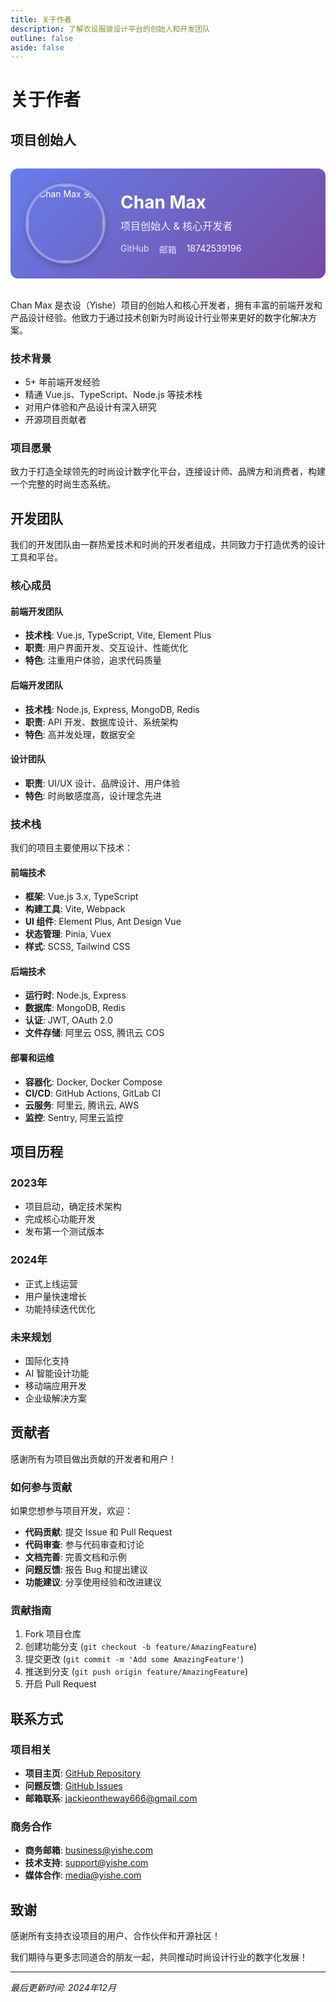 ```yaml
---
title: 关于作者
description: 了解衣设服装设计平台的创始人和开发团队
outline: false
aside: false
---
```

<style>
/* 作者头像样式 */
.author-section {
  display: flex;
  align-items: center;
  gap: 24px;
  margin: 32px 0;
  padding: 24px;
  background: linear-gradient(135deg, #667eea 0%, #764ba2 100%);
  border-radius: 12px;
  color: white;
}

.author-avatar {
  width: 120px;
  height: 120px;
  border-radius: 50%;
  object-fit: cover;
  border: 4px solid rgba(255, 255, 255, 0.3);
  box-shadow: 0 4px 12px rgba(0, 0, 0, 0.2);
  transition: transform 0.3s ease;
}

.author-avatar:hover {
  transform: scale(1.05);
}

.author-details h2 {
  margin: 0 0 8px 0;
  font-size: 28px;
  font-weight: bold;
  color: white;
}

.author-details p {
  margin: 0 0 16px 0;
  opacity: 0.9;
  font-size: 16px;
  color: white;
}

.author-contact {
  display: flex;
  gap: 16px;
  font-size: 14px;
}

.author-contact a {
  color: white;
  text-decoration: none;
  opacity: 0.8;
  transition: opacity 0.3s ease;
}

.author-contact a:hover {
  opacity: 1;
}

@media (max-width: 768px) {
  .author-section {
    flex-direction: column;
    text-align: center;
  }
  
  .author-avatar {
    width: 100px;
    height: 100px;
  }
  
  .author-contact {
    justify-content: center;
    flex-wrap: wrap;
  }
}
</style>

# 关于作者

## 项目创始人

<div class="author-section">
  <img src="/me.png" alt="Chan Max 头像" class="author-avatar" />
  <div class="author-details">
    <h2>Chan Max</h2>
    <p>项目创始人 & 核心开发者</p>
    <div class="author-contact">
      <a href="https://github.com/chan-max" target="_blank">GitHub</a>
      <a href="mailto:jackieontheway666@gmail.com">邮箱</a>
      <span>18742539196</span>
    </div>
  </div>
</div>

Chan Max 是衣设（Yishe）项目的创始人和核心开发者，拥有丰富的前端开发和产品设计经验。他致力于通过技术创新为时尚设计行业带来更好的数字化解决方案。

### 技术背景

- 5+ 年前端开发经验
- 精通 Vue.js、TypeScript、Node.js 等技术栈
- 对用户体验和产品设计有深入研究
- 开源项目贡献者

### 项目愿景

致力于打造全球领先的时尚设计数字化平台，连接设计师、品牌方和消费者，构建一个完整的时尚生态系统。

## 开发团队

我们的开发团队由一群热爱技术和时尚的开发者组成，共同致力于打造优秀的设计工具和平台。

### 核心成员

#### 前端开发团队

- **技术栈**: Vue.js, TypeScript, Vite, Element Plus
- **职责**: 用户界面开发、交互设计、性能优化
- **特色**: 注重用户体验，追求代码质量

#### 后端开发团队

- **技术栈**: Node.js, Express, MongoDB, Redis
- **职责**: API 开发、数据库设计、系统架构
- **特色**: 高并发处理，数据安全

#### 设计团队

- **职责**: UI/UX 设计、品牌设计、用户体验
- **特色**: 时尚敏感度高，设计理念先进

### 技术栈

我们的项目主要使用以下技术：

#### 前端技术

- **框架**: Vue.js 3.x, TypeScript
- **构建工具**: Vite, Webpack
- **UI 组件**: Element Plus, Ant Design Vue
- **状态管理**: Pinia, Vuex
- **样式**: SCSS, Tailwind CSS

#### 后端技术

- **运行时**: Node.js, Express
- **数据库**: MongoDB, Redis
- **认证**: JWT, OAuth 2.0
- **文件存储**: 阿里云 OSS, 腾讯云 COS

#### 部署和运维

- **容器化**: Docker, Docker Compose
- **CI/CD**: GitHub Actions, GitLab CI
- **云服务**: 阿里云, 腾讯云, AWS
- **监控**: Sentry, 阿里云监控

## 项目历程

### 2023年

- 项目启动，确定技术架构
- 完成核心功能开发
- 发布第一个测试版本

### 2024年

- 正式上线运营
- 用户量快速增长
- 功能持续迭代优化

### 未来规划

- 国际化支持
- AI 智能设计功能
- 移动端应用开发
- 企业级解决方案

## 贡献者

感谢所有为项目做出贡献的开发者和用户！

### 如何参与贡献

如果您想参与项目开发，欢迎：

- **代码贡献**: 提交 Issue 和 Pull Request
- **代码审查**: 参与代码审查和讨论
- **文档完善**: 完善文档和示例
- **问题反馈**: 报告 Bug 和提出建议
- **功能建议**: 分享使用经验和改进建议

### 贡献指南

1. Fork 项目仓库
2. 创建功能分支 (`git checkout -b feature/AmazingFeature`)
3. 提交更改 (`git commit -m 'Add some AmazingFeature'`)
4. 推送到分支 (`git push origin feature/AmazingFeature`)
5. 开启 Pull Request

## 联系方式

### 项目相关

- **项目主页**: [GitHub Repository](https://github.com/chan-max/yishe-client)
- **问题反馈**: [GitHub Issues](https://github.com/chan-max/yishe-client/issues)
- **邮箱联系**: jackieontheway666@gmail.com

### 商务合作

- **商务邮箱**: business@yishe.com
- **技术支持**: support@yishe.com
- **媒体合作**: media@yishe.com

## 致谢

感谢所有支持衣设项目的用户、合作伙伴和开源社区！

我们期待与更多志同道合的朋友一起，共同推动时尚设计行业的数字化发展！

---

*最后更新时间: 2024年12月*
